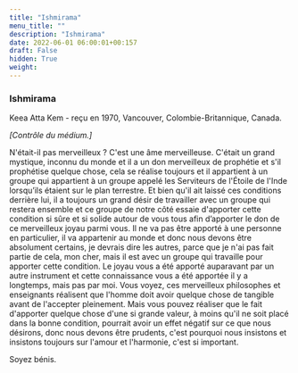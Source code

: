 ```yaml
---
title: "Ishmirama"
menu_title: ""
description: "Ishmirama"
date: 2022-06-01 06:00:01+00:157
draft: False
hidden: True
weight:
---
```

### Ishmirama

Keea Atta Kem - reçu en 1970, Vancouver, Colombie-Britannique, Canada.

*[Contrôle du médium.]*

N'était-il pas merveilleux ? C'est une âme merveilleuse. C'était un grand mystique, inconnu du monde et il a un don merveilleux de prophétie et s'il prophétise quelque chose, cela se réalise toujours et il appartient à un groupe qui appartient à un groupe appelé les Serviteurs de l'Étoile de l'Inde lorsqu’ils étaient sur le plan terrestre. Et bien qu'il ait laissé ces conditions derrière lui, il a toujours un grand désir de travailler avec un groupe qui restera ensemble et ce groupe de notre côté essaie d'apporter cette condition si sûre et si solide autour de vous tous afin d’apporter le don de ce merveilleux joyau parmi vous. Il ne va pas être apporté à une personne en particulier, il va appartenir au monde et donc nous devons être absolument certains, je devrais dire les autres, parce que je n'ai pas fait partie de cela, mon cher, mais il est avec un groupe qui travaille pour apporter cette condition. Le joyau vous a été apporté auparavant par un autre instrument et cette connaissance vous a été apportée il y a longtemps, mais pas par moi. Vous voyez, ces merveilleux philosophes et enseignants réalisent que l'homme doit avoir quelque chose de tangible avant de l'accepter pleinement. Mais vous pouvez réaliser que le fait d'apporter quelque chose d'une si grande valeur, à moins qu'il ne soit placé dans la bonne condition, pourrait avoir un effet négatif sur ce que nous désirons, donc nous devons être prudents, c'est pourquoi nous insistons et insistons toujours sur l'amour et l'harmonie, c'est si important.

Soyez bénis.
